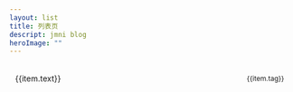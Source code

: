 ```yaml
---
layout: list
title: 列表页
descript: jmni blog
heroImage: ""
---
```


<script setup>
const WHITELIST = ['/md/', '/daily/', '/knowledge/', '/blog/', '/list-page/']
import { useData, useRouter, useRoute  } from 'vitepress'

const { page, site } = useData()
const sidebar = site.value.themeConfig.sidebar
const list = []
let pagelist = []

Object.keys(sidebar).forEach(i => {
    if(WHITELIST.includes(i)){
        sidebar[i].forEach(v => {
            if(v.link){
                list.push({
                    ...v,
                    tag:i.slice(1,-1)
                })
            }else if(v.items){
                v.items.forEach(k => {
                    list.push({
                        ...k,
                        tag:v.text
                    })
                })
            }
            
        })
    }
})
const pagecu = (c=0,p=10) => {pagelist = list.slice(c,p)}
</script>

<ul >
    <li class="list-page" v-for="(item, i) in list" :key="i">
        <a :href="item.link">{{item.text}} </a>
        <span class="tag">{{item.tag}}</span>
    </li>
</ul>

<style>

ul, li {
  list-style: none;
  padding: 0;
  margin: 0;
}
.list-page{
    display:flex;
    justify-content: space-between;
    align-items: center;
    line-height: 3em;
    padding:6px 10px;
    border-radius: 6px;
}
.list-page:hover{
    background:var(--vp-c-bg-soft)
}
.tag{
    line-height: 1em;
    font-size: 12px;
    padding: 2px 8px;
    border-radius: 50%;
    display: inline-block;
}

</style>
